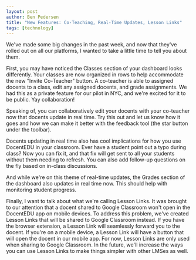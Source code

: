 ```yaml
---
layout: post
author: Ben Pedersen
title: "New Features: Co-Teaching, Real-Time Updates, Lesson Links"
tags: [technology]
---
```

We've made some big changes in the past week, and now that they've rolled out on all our platforms, I wanted to take a little time to tell you about them.

First, you may have noticed the Classes section of your dashboard looks differently. Your classes are now organized in rows to help accommodate the new "Invite Co-Teacher" button. A co-teacher is able to assigned docents to a class, edit any assigned docents, and grade assignments. We had this as a private feature for our pilot in NYC, and we're excited for it to be public. Yay collaboration!

Speaking of, you can collaboratively edit your docents with your co-teacher now that docents update in real time. Try this out and let us know how it goes and how we can make it better with the feedback tool (the star button under the toolbar).

Docents updating in real time also has cool implications for how you use DocentEDU in your classroom. Ever have a student point out a typo during class? Now you can fix it, and that fix will get sent to all your students without them needing to refresh. You can also add follow-up questions on the fly based on in-class discussions.

And while we're on this theme of real-time updates, the Grades section of the dashboard also updates in real time now. This should help with monitoring student progress.

Finally, I want to talk about what we're calling Lesson Links. It was brought to our attention that a docent shared to Google Classroom won't open in the DocentEDU app on mobile devices. To address this problem, we've created Lesson Links that will be shared to Google Classroom instead. If you have the browser extension, a Lesson Link will seamlessly forward you to the docent. If you're on a mobile device, a Lesson Link will have a button that will open the docent in our mobile app. For now, Lesson Links are only used when sharing to Google Classroom. In the future, we'll increase the ways you can use Lesson Links to make things simpler with other LMSes as well.
